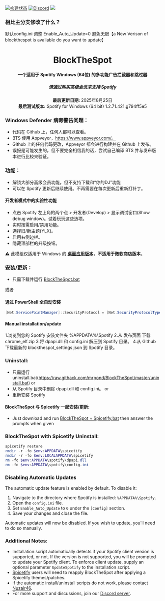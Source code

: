 [![构建状态](https://ci.appveyor.com/api/projects/status/31l6ynm0a1fhr2vs/branch/master?svg=true)](https://ci.appveyor.com/project/mrpond/blockthespot/branch/master)  [![Discord](https://discord.com/api/guilds/807273906872123412/widget.png)](https://discord.gg/eYudMwgYtY) <img src="https://img.shields.io/github/downloads/mrpond/blockthespot/total.svg" />
### 相比主分支修改了什么？
默认config.ini 调整 Enable_Auto_Update=0 避免无限【a New Verison of blockthespot is available do you want to update】
<center>
    <h1 align="center">BlockTheSpot</h1>
    <h4 align="center">一个适用于 <strong>Spotify Windows (64位)</strong> 的多功能广告拦截器和跳过器</h4>
    <h5 align="center">请通过购买高级会员来支持 Spotify</h5>
    <p align="center">
        <strong>最后更新日期:</strong> 2025年8月25日<br>
        <strong>最后测试版本:</strong> Spotify for Windows (64 bit) 1.2.71.421.g794ff5e5
    </p>
</center>

### Windows Defender 病毒警告问题：
* 代码在 Github 上，任何人都可以查看。
* BTS 使用 Appveyor，https://www.appveyor.com/。
* Github 上的任何代码更改，Appveyor 都会进行构建并在 Github 上发布。
* 误报是可能发生的。但不要完全相信我的话，尝试自己编译 BTS 并与发布版本进行比较来验证。

### 功能：
* 解锁大部分高级会员功能，但不支持下载和“你的DJ”功能
* 可以在 Spotify 更新后继续使用。不再需要在每次更新后重新打补丁。

#### 开发者模式中的实验性功能
- 点击 Spotify 左上角的两个点 > 开发者(Develop) > 显示调试窗口(Show debug window)。试着玩玩这些选项。
- 实时按需启用/禁用功能。
- 选择旧/新主题(YLX)。
- 启用右侧边栏。
- 隐藏顶部栏的升级按钮。

:warning: 此模组仅适用于 Windows 的 [**桌面应用版本**](https://www.spotify.com/download/windows/)，**不适用于微软商店版本**。

### 安装/更新：
* 只需下载并运行 [BlockTheSpot.bat](https://raw.githack.com/mrpond/BlockTheSpot/master/BlockTheSpot.bat)

或者

#### 通过 PowerShell 全自动安装
```powershell
[Net.ServicePointManager]::SecurityProtocol = [Net.SecurityProtocolType]::Tls12; Invoke-Expression "& { $(Invoke-WebRequest -UseBasicParsing 'https://raw.githubusercontent.com/Maolaohei/BlockTheSpot/master/install.ps1') } -UninstallSpotifyStoreEdition -UpdateSpotify"
```

#### Manual installation/update

1.浏览到您的 Spotify 安装文件夹 %APPDATA%\Spotify
2.从 发布页面 下载 chrome_elf.zip
3.将 dpapi.dll 和 config.ini 解压到 Spotify 目录。
4.从 Github 下载最新的 blockthespot_settings.json 到 Spotify 目录。  
### Uninstall:
* 只需运行 uninstall.bat(https://raw.githack.com/mrpond/BlockTheSpot/master/uninstall.bat)
or
* 从 Spotify 目录中删除 dpapi.dll 和 config.ini。
or
* 重新安装 Spotify

#### BlockTheSpot 与 Spicetify 一起安装/更新:

* Just download and run [BlockTheSpot + Spicetify.bat](https://raw.githack.com/mrpond/BlockTheSpot/master/BlockTheSpot%20%2B%20Spicetify.bat) then answer the prompts when given

### BlockTheSpot with Spicetify Uninstall:

```powershell
spicetify restore
rmdir -r -fo $env:APPDATA\spicetify
rmdir -r -fo $env:LOCALAPPDATA\spicetify
rm -fo $env:APPDATA\spotify\dpapi.dll
rm -fo $env:APPDATA\spotify\config.ini
```

### Disabling Automatic Updates

The automatic update feature is enabled by default. To disable it:

1. Navigate to the directory where Spotify is installed: `%APPDATA%\Spotify`.
2. Open the `config.ini` file.
3. Set `Enable_Auto_Update` to `0` under the `[Config]` section.
4. Save your changes and close the file.

Automatic updates will now be disabled. If you wish to update, you'll need to do so manually.

### Additional Notes:

* Installation script automatically detects if your Spotify client version is supported, or not. If the version is not supported, you will be prompted to update your Spotify client. To enforce client update, supply an optional parameter `UpdateSpotify` to the installation script. 
* [Spicetify](https://github.com/khanhas/spicetify-cli) users will need to reapply BlockTheSpot after applying a Spicetify themes/patches.
* If the automatic install/uninstall scripts do not work, please contact [Nuzair46](https://github.com/Nuzair46).
* For more support and discussions, join our [Discord server](https://discord.gg/eYudMwgYtY).





